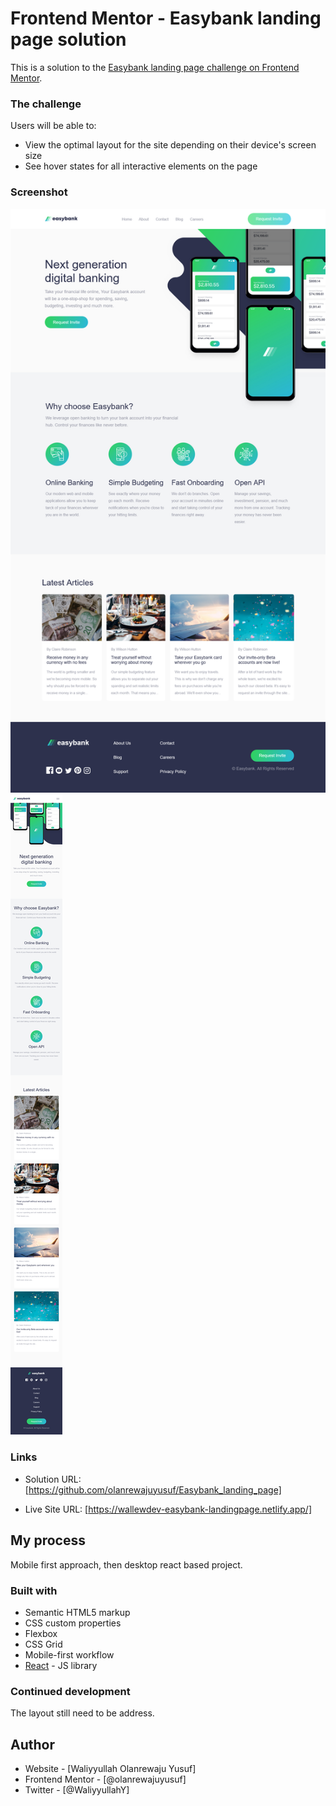 # Frontend Mentor - Easybank landing page solution

This is a solution to the [Easybank landing page challenge on Frontend Mentor](https://www.frontendmentor.io/challenges/easybank-landing-page-WaUhkoDN).

### The challenge

Users will be able to:

- View the optimal layout for the site depending on their device's screen size
- See hover states for all interactive elements on the page

### Screenshot

![](./React-App-1.png)
![](./React-App-2.png)

### Links

- Solution URL: [https://github.com/olanrewajuyusuf/Easybank_landing_page]

- Live Site URL: [https://wallewdev-easybank-landingpage.netlify.app/]

## My process

Mobile first approach, then desktop react based project.

### Built with

- Semantic HTML5 markup
- CSS custom properties
- Flexbox
- CSS Grid
- Mobile-first workflow
- [React](https://reactjs.org/) - JS library

### Continued development

The layout still need to be address.

## Author

- Website - [Waliyyullah Olanrewaju Yusuf]
- Frontend Mentor - [@olanrewajuyusuf]
- Twitter - [@WaliyyullahY]
